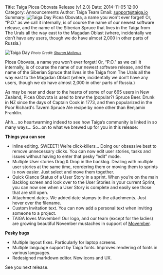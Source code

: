 Title: Taiga Picea Obovata Release (v1.2.0)
Date: 2014-11-05 12:00
Category: Announcements
Author: Taiga Team
Email: support@taiga.io
Summary: ![Taiga Day](/images/changelog120/01.jpg) Picea Obovata, a name you won't ever forget! Or, “P.O." as we call it internally, is of course the name of our newest software release, and the name of the Siberian Spruce that lives in the Taiga from The Urals all the way east to the Magadan Oblast (where, incidentally we don’t have any users, though we do have almost 2,000 in other parts of Russia.)

![Taiga Day](/images/changelog120/01.jpg)
<small>_Photo Credit: [Sharon Mollerus]_</small>

Picea Obovata, a name you won't ever forget! Or, “P.O." as we call it internally, is of course the name of our newest software release, and the name of the Siberian Spruce that lives in the Taiga from The Urals all the way east to the Magadan Oblast (where, incidentally we don’t have any users, though we do have almost 2,000 in other parts of Russia.)

As may be near and dear to the hearts of some of our 665 users in New Zealand, Picea Obovota is used to brew the (popular?) Spruce Beer. Drunk in NZ since the days of Captain Cook in 1773, and then popularized in the Poor Richard's Tavern Spruce Ale recipe by none other than Benjamin Franklin.

Ahh… so heartwarming indeed to see how Taiga’s community is linked in so many ways… So...on to what we brewed up for you in this release:

**Things you can see**

- Inline editing. SWEEET! We’re click-killers… Doing our obsessive best to remove unnecessary clicks. You can now edit user stories, tasks and issues without having to enter that pesky “edit” mode.
- Multiple User stories Drag & Drop in the backlog. Dealing with multiple user stories at the same time, reordering them or moving them to sprints is now easier. Just select and move them together.
- Quick Glance Status of a User Story in a sprint. When you’re on the main Backlog screen and look over to the User Stories in your current Sprint, you can now see when a User Story is complete and easily see those that are still open.
- Attachment dates. We added date stamps to the attachments. Just hover over the filename.
- Custom Invitation text. You can now add a personal text when inviting someone to a project.
- TAIGA loves Movember! Our logo, and our team (except for the ladies) are growing beautiful November mustaches in support of [Movember].

**Pesky bugs**

- Multiple layout fixes. Particularly for laptop screens.
- Multiple language support by Taiga fonts. Improves rendering of fonts in various languages.
- Redesigned markdown editor. New icons and UX.

See you next release.

[movember]: http://movember.com/
[Sharon Mollerus]: https://www.flickr.com/photos/clairity/
